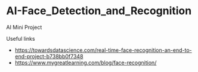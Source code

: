 # AI-Face_Detection_and_Recognition
AI Mini Project

Useful links
- https://towardsdatascience.com/real-time-face-recognition-an-end-to-end-project-b738bb0f7348
- https://www.mygreatlearning.com/blog/face-recognition/
